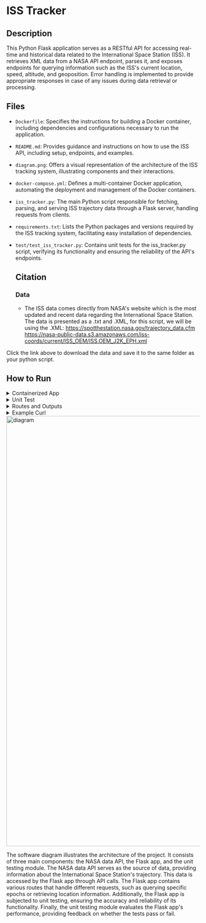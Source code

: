 # ISS Tracker

## Description
This Python Flask application serves as a RESTful API for accessing real-time and historical data related to the International Space Station (ISS). It retrieves XML data from a NASA API endpoint, parses it, and exposes endpoints for querying information such as the ISS's current location, speed, altitude, and geoposition. Error handling is implemented to provide appropriate responses in case of any issues during data retrieval or processing.

## Files 
- `Dockerfile`: Specifies the instructions for building a Docker container, including dependencies and configurations necessary to run the application.
- `README.md`: Provides guidance and instructions on how to use the ISS API, including setup, endpoints, and examples.
- `diagram.png`: Offers a visual representation of the architecture of the ISS tracking system, illustrating components and their interactions.
- `docker-compose.yml`: Defines a multi-container Docker application, automating the deployment and management of the Docker containers.
- `iss_tracker.py`: The main Python script responsible for fetching, parsing, and serving ISS trajectory data through a Flask server, handling requests from clients.
- `requirements.txt`: Lists the Python packages and versions required by the ISS tracking system, facilitating easy installation of dependencies.
- `test/test_iss_tracker.py`: Contains unit tests for the iss_tracker.py script, verifying its functionality and ensuring the reliability of the API's endpoints.

  ## Citation

  ### Data
  - The ISS data comes directly from NASA's website which is the most updated and recent data regarding the International Space Station. The data is presented as a .txt and .XML, for this script, we will be using the .XML:
[     https://spotthestation.nasa.gov/trajectory_data.cfm 
](https://nasa-public-data.s3.amazonaws.com/iss-coords/current/ISS_OEM/ISS.OEM_J2K_EPH.xml)https://nasa-public-data.s3.amazonaws.com/iss-coords/current/ISS_OEM/ISS.OEM_J2K_EPH.xml

Click the link above to download the data and save it to the same folder as your python script.

## How to Run

<details>
<summary>Containerized App</summary>
- To begin, head over to the directory that contains both the Dockerfile and the docker-compose.yml files.
- Build the Docker image using the command:
  
  `docker build -t username/flask-app:1.0 .`

  Replace username and flask-app with your own respective information.

- Then run the following Docker command which will start the container and run the Flask app inside of it.
     
  `docker-compose up`
</details>

<details>
<summary>Unit Test</summary>
- First, after check to see if any things are up and running with:

```docker ps -a```

  - Close all servers with:
    
    ``` docker stop <Container ID> ```
  
  - Next, start the service in the background with the command:

    ``` docker-compose up -d ```
  
- Once that is up and running, navigate to the directory with the Unit test (test_iss_tracker.py) and the iss_tracker.py files.
- Run the command:

  ``` pytest -v ```

  - This should run all the unit tests associated with this flask app.
</details>
<details>
<summary>Routes and Outputs</summary>

### Once your Flask app is running properly, you can curl several endpoints using the command:


`curl 127.0.0.1:5000/comment`
 - **Output:** This endpoint is a 'GET' method that will return the 'comment' dictionary associated with the ISS .XML file.

`curl 127.0.0.1:5000/header` 
- **Output:** This endpoint is a 'GET' method that will return the 'header' dictionary associated with the ISS .XML file.

`curl 127.0.0.1:5000/metadata` 
- **Output:** This endpoint is a 'GET' method that will return the 'metadata' dictionary associated with the ISS .XML file.

`curl 127.0.0.1:5000/epochs` 
- **Output:** This endpoint is a 'GET' method that will return the entire data set of epochs associated with the ISS in the .XML file.

`curl 127.0.0.1:5000/epochs/epochs?limit=int&offset=int` 
- **Output:** This endpoint is a 'GET' method that includes query parameters limit and offset are included in the request with their respective integer values. This endpoint is designed to retrieve a list of ISS state vectors with optional pagination using the limit and offset parameters.
- **limit**: The number of epoch records to return.
- **offset**: The starting position in the data set.

`curl 127.0.0.1:5000/epochs/<epoch>`
- **Output:** This endpoint is a 'GET' method that will return the state vectors for a specific epoch from the data set.
- The epoch should be an exact epoch from the data, such as `curl 127.0.0.1:5000/epochs/2024-075T13:56:00.000Z`

`curl 127.0.0.1:5000/epochs/<epoch>/speed`
- **Output:** This endpoint is a 'GET' method that will return the instantaneous speed for a specific epoch from the data set.
- The epoch should be an exact epoch from the data, such as `curl 127.0.0.1:5000/epochs/2024-075T13:56:00.000Z/speed`

`curl 127.0.0.1:5000/epochs/<epoch>/location`
- **Output:** This endpoint is a 'GET' method that will return the location data (latitude, longitude, altitude, and geoposition) for a specific epoch from the data set.
- The epoch should be an exact epoch from the data, such as `curl 127.0.0.1:5000/epochs/2024-075T13:56:00.000Z/location`

`curl 127.0.0.1:5000/now`
- **Output:** This endpoint is a 'GET' method that will return instantaneous speed, latitude, longitude, altitude, and geoposition for the epoch that is nearest in time to when the program is run.

</details>

<details>
<summary>Example Curl</summary>
  
`curl 127.0.0.1:5000/comment`

```
["Units are in kg and m^2",
"MASS=459154.20",
"DRAG_AREA=1487.80",
"DRAG_COEFF=2.00",
"SOLAR_RAD_AREA=0.00",
"SOLAR_RAD_COEFF=0.00",
"Orbits start at the ascending node epoch",
"ISS first asc. node: EPOCH = 2024-03-15T13:05:34.170 $ ORBIT = 402 $ LAN(DEG) = 49.49781",
"ISS last asc. node : EPOCH = 2024-03-30T10:42:10.141 $ ORBIT = 633 $ LAN(DEG) = -3.07552",
"Begin sequence of events","TRAJECTORY EVENT SUMMARY:",null,
"|       EVENT        |       TIG        | ORB |   DV    |   HA    |   HP  |",
"|                    |       GMT        |     |   M/S   |   KM    |   KM    |",
"|                    |                  |     |  (F/S)  |  (NM)   |  (NM)   |",
"=============================================================================",
"71S Launch            081:13:21:19.000             0.0     425.0     412.5",
"(0.0)   (229.5)   (222.8)",null,"71S Docking           081:16:39:42.000             0.0     425.0     412.5",
"(0.0)   (229.5)   (222.7)",
null,"SpX-30 Launch         081:20:55:09.000             0.0     425.0     412.6","(0.0)   (229.5)   (222.8)",
null,"SpX-30 Docking        083:11:30:00.000             0.0     425.3     412.0","(0.0)   (229.6)   (222.4)",
null,"============================================================================="
,"End sequence of events"]
```

`curl 127.0.0.1:5000/header`

```
{"CREATION_DATE":"2024-075T20:59:30.931Z",
"ORIGINATOR":"JSC"}
```

`curl 127.0.0.1:5000/metadata`

```
{
  "CENTER_NAME":"EARTH",
  "OBJECT_ID":"1998-067-A",
  "OBJECT_NAME":"ISS",
  "REF_FRAME":"EME2000",
  "START_TIME":"2024-075T12:00:00.000Z",
  "STOP_TIME":"2024-090T12:00:00.000Z",
  "TIME_SYSTEM":"UTC"
}
```

`curl 127.0.0.1:5000/epochs`

```
....
{
    "EPOCH": "2024-090T10:50:00.000Z",
    "X": 6211.00796878096,
    "X_DOT": -2.71881392442844,
    "Y": 593.261757779672,
    "Y_DOT": 4.94514472792443,
    "Z": 2679.1792595489,
    "Z_DOT": 5.19004672600028
  },
  {
    "EPOCH": "2024-090T10:54:00.000Z",
    "X": 5340.04172598131,
    "X_DOT": -4.49467498035985,
    "Y": 1744.01482432719,
    "Y_DOT": 4.58581135053425,
    "Z": 3811.63886071994,
    "Z_DOT": 4.18928581945629
  },
  {
    "EPOCH": "2024-090T10:58:00.000Z",
    "X": 4079.90977424504,
    "X_DOT": -5.94202859515296,
    "Y": 2767.67650101493,
    "Y_DOT": 3.89261089629353,
    "Z": 4665.53989721581,
    "Z_DOT": 2.88305607823398
  }...
```

`curl 127.0.0.1:5000/epochs/2024-090T10:58:00.000Z`

```
  {
    "EPOCH": "2024-090T10:58:00.000Z",
    "X": 4079.90977424504,
    "X_DOT": -5.94202859515296,
    "Y": 2767.67650101493,
    "Y_DOT": 3.89261089629353,
    "Z": 4665.53989721581,
    "Z_DOT": 2.88305607823398
  }
```

`curl 127.0.0.1:5000/epochs/2024-090T10:58:00.000Z/speed`

```
"7.666298700533425"
```

`curl 127.0.0.1:5000/epochs/2024-090T10:58:00.000Z/location`

```
{
  "Altitude":416.6976987197977,
  "EPOCH":"2024-090T10:58:00.000Z",
  "Geoposition":"Location currently unavailable",
  "Latitude":43.42081705210838,
  "Longitude":49.65167711498843
}
```
- If Geopositon shows "Location currently unavailable" this means the epoch  Latitude and Longitude are over a body of water.


`curl 127.0.0.1:5000/now`

```
{
  "Altitude":428.22771790667775,
  "EPOCH":"2024-078T19:48:00.000Z",
  "Geoposition":"Location currently unavailable",
  "Latitude":-42.81339797977896,
  "Longitude":-120.94411834789345,
  "Speed":"7.654282674187185",
  "X":4975.90962226887,
  "X_DOT":3.22096430613272,
  "Y":-343.072998653738,
  "Y_DOT":6.25756433003512,
  "Z":-4620.84857737651,
  "Z_DOT":3.00937216881748
}
```
- If Geopositon shows "Location currently unavailable" this means the current Latitude and Longitude of the ISS are over a body of water.

  
</details>


<img width="1121" alt="diagram" src="https://github.com/ArshDauwa/ISS-Tracker/assets/127358497/e8a70d80-0c33-4312-bb59-54f58f26f4fa">

The software diagram illustrates the architecture of the project. It consists of three main components: the NASA data API, the Flask app, and the unit testing module. The NASA data API serves as the source of data, providing information about the International Space Station's trajectory. This data is accessed by the Flask app through API calls. The Flask app contains various routes that handle different requests, such as querying specific epochs or retrieving location information. Additionally, the Flask app is subjected to unit testing, ensuring the accuracy and reliability of its functionality. Finally, the unit testing module evaluates the Flask app's performance, providing feedback on whether the tests pass or fail.














